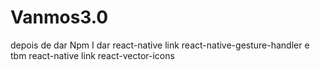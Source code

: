 # Vanmos3.0

depois de dar Npm I
dar react-native link react-native-gesture-handler
e tbm react-native link react-vector-icons
